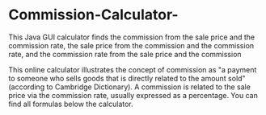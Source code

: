# Commission-Calculator-
 
This Java GUI calculator finds the commission from the sale price and the commission rate, the sale price from the commission and the commission rate, and the commission rate from the sale price and the commission

This online calculator illustrates the concept of commission as "a payment to someone who sells goods that is directly related to the amount sold" (according to Cambridge Dictionary). A commission is related to the sale price via the commission rate, usually expressed as a percentage. You can find all formulas below the calculator.
